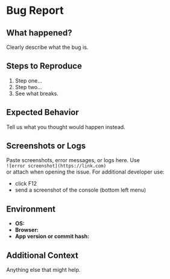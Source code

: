 # Bug Report

## What happened?  
Clearly describe what the bug is.

## Steps to Reproduce  
1. Step one…  
2. Step two…  
3. See what breaks.

## Expected Behavior  
Tell us what you thought would happen instead.

## Screenshots or Logs
Paste screenshots, error messages, or logs here. Use  
`![error screenshot](https://link.com)`  
or attach when opening the issue.
For additional developer use:
- click F12
- send a screenshot of the console (bottom left menu)

## Environment  
- **OS:**  
- **Browser:**  
- **App version or commit hash:**  

## Additional Context  
Anything else that might help.